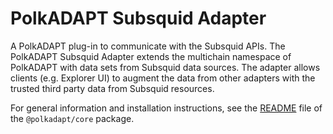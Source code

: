 # PolkADAPT Subsquid Adapter

A PolkADAPT plug-in to communicate with the Subsquid APIs. The PolkADAPT Subsquid Adapter extends the multichain namespace of PolkADAPT with data sets from Subsquid data sources. The adapter allows clients (e.g. Explorer UI) to augment the data from other adapters with the trusted third party data from Subsquid resources.

For general information and installation instructions, see the [README](https://github.com/polkascan/polkadapt/tree/main/projects/core#readme) file of the `@polkadapt/core` package.
